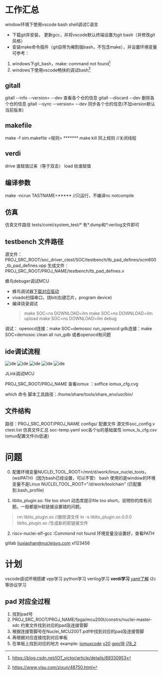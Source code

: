 # 工作汇总
window环境下使用vscode bash shell调试C语言
- 下载git并安装， 更新gcc，并将vscode默认终端设置为git bash（并修改git风格）
- 安装make命令插件（git自带为阉割版bash，不包含make），并设置环境变量
可参考：
1. windows下git_bash，make: command not found[^link1]
2. windows下使用vscode畅快的调试bash[^link2]

##  gitall 
gitall --info --version=<version> --dev  查看各个仓的信息
gitall --discard  --dev  删除各个仓的信息
gitall --sync --version=<version> --dev  同步各个仓的信息(不加version默认当前版本)

## makefile
make -f sim.makefile  <规则>  *******
make kill  同上规则   //关闭线程
## verdi
drive 谁赋值过来（等于双击）
load 给谁赋值

## 编译参数
make -ncrun TASTNAME=***** //只运行，不编译nc notcompile

## 仿真
仿真文件路径 tests/corei/system_test/* 有*.dump和*.verilog文件即可


## testbench 文件路径
源文件：PROJ_SRC_ROOT/soc_driver_ctest/SOC/testbench/tb_pad_defines/scm600_tb_pad_defines.vpp
生成文件：PROJ_SRC_ROOT/PROJ_NAME/testbench/tb_pad_defines.v


[^link1]:https://blog.csdn.net/IOT_victor/article/details/89330953
[^link2]:https://www.yisu.com/zixun/48750.html


蜂鸟debuger调试MCU
- 蜂鸟调试器[下载对应驱动](https://www.nucleisys.com/developboard.php)
- vivado扫描串口，烧bit(右键芯片，program device)
- 编译烧录调试
  > make SOC=ns DOWNLOAD=ilm
  > make SOC=ns DOWNLOAD=ilm upload
  > make SOC=ns DOWNLOAD=ilm debug

调试：
openocd连接：make SOC=demosoc run_openocd
gdb连接：make SOC=demosoc clean all run_gdb
或者openocd有问题
## ide调试流程
![ide](../pic/ide.png)
![ide](../pic/ide1.png)
![ide](../pic/ide2.png)
![ide](../pic/ide3.png)
![ide](../pic/ide4.png)

JLink调试MCU

PROJ_SRC_ROOT/PROJ_NAME
查看iomux ：soffice iomux_cfg.cvg

which 命令
脚本工具路径：/home/share/tools/share_env/usr/bin/

## 文件结构
路径：PROJ_SRC_ROOT/PROJ_NAME 
configs/ 配置文件 源文件soc_config.v
ctest.list 仿真文件汇总
soc-temp.yaml soc各个ip的基础属性
iomux_ls_cfg.csv iomux配置文件(ls低速)

# 问题
0. 配置环境变量NUCLEI_TOOL_ROOT=/mnt/d/work/linux_nuclei_tools，(wslPATH)（因为bash已经设置，可以不管）
   bash 使用的是window的环境变量不是Linux
   NUCLEI_TOOL_ROOT="/d/work/toolchain" (已配置到.bash_profile)

1. liblto_plugin.so: file too short
动态库提示file too short，说明你的库有问题。一般都是ln软链接设置错的问题。

> rm liblto_plugin.so  //删除源文件
> ln -s liblto_plugin.so.0.0.0 liblto_plugin.so  /生成新的软链接文件

2. riscv-nuclei-elf-gcc :Commond not found  环境变量没设置好，查看PATH

gitlab liuxiaohan@nucleisys.com  xl123456


# 计划
vscode调试环境搭建
vpp学习
python学习
verilog学习
**verdi学习**
[yaml了解](https://zhuanlan.zhihu.com/p/145173920)
i2c等协议学习


## pad 对应全过程
1. 找到pad号
2. PROJ_SRC_ROOT/PROJ_NAME/fpga/mcu200t/constrs/nuclei-master-xdc 约束文件找到对应的pad及连接管脚
3. 根据连接管脚号在Nuclei_MCU200T.pdf中找到对应的pad及连接管脚
4. 再根据对应连接找到对应单板
5. 在单板上找到对应的地方
example:
[iomuxcode](../pic/iomuxcode.png)
[v20](../pic/v20.png)
[gpio18](../pic/gpio18.png)
[j78_2](../pic/j78_2.png)
